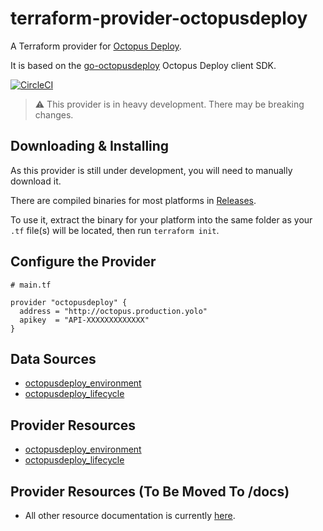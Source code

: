 # terraform-provider-octopusdeploy

A Terraform provider for [Octopus Deploy](https://octopus.com).

It is based on the [go-octopusdeploy](https://github.com/MattHodge/go-octopusdeploy) Octopus Deploy client SDK.

[![CircleCI](https://circleci.com/gh/MattHodge/terraform-provider-octopusdeploy/tree/master.svg?style=svg)](https://circleci.com/gh/MattHodge/terraform-provider-octopusdeploy/tree/master)

> :warning: This provider is in heavy development. There may be breaking changes.

## Downloading & Installing

As this provider is still under development, you will need to manually download it.

There are compiled binaries for most platforms in [Releases](https://github.com/MattHodge/terraform-provider-octopusdeploy/releases).

To use it, extract the binary for your platform into the same folder as your `.tf` file(s) will be located, then run `terraform init`.

## Configure the Provider

```hcl
# main.tf

provider "octopusdeploy" {
  address = "http://octopus.production.yolo"
  apikey  = "API-XXXXXXXXXXXXX"
}
```

## Data Sources

* [octopusdeploy_environment](docs/provider/data_sources/environment.md)
* [octopusdeploy_lifecycle](docs/provider/data_sources/lifecycle.md)

## Provider Resources

* [octopusdeploy_environment](docs/provider/resources/environment.md)
* [octopusdeploy_lifecycle](docs/provider/resources/lifecycle.md)

## Provider Resources (To Be Moved To /docs)

* All other resource documentation is currently [here](docs/to_move_to_provider.md).
